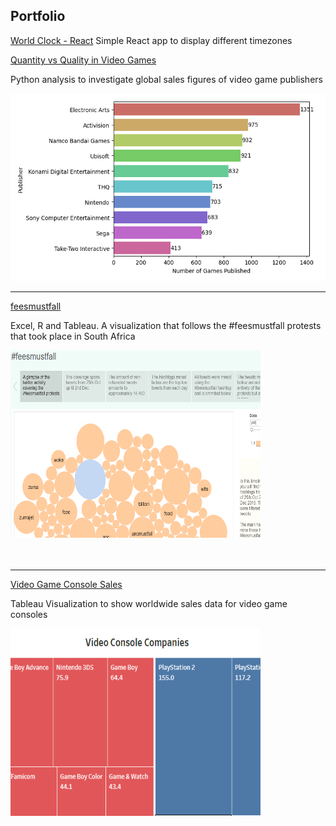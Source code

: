 ## Portfolio
[World Clock - React](/worldclock)
Simple React app to display different timezones




[Quantity vs Quality in Video Games](/videogamesales)

Python analysis to investigate global sales figures of video game publishers

<img src="images/vgs.png?raw=true" width="550" height="300"/>


---
[feesmustfall](/feesmustfall)

Excel, R and Tableau. A visualization that follows the #feesmustfall protests that took place in South Africa

<img src="images/feesmust.png?raw=true" width="400" height="300"/>

<br>
<br>
<br>


---

[Video Game Console Sales](/consolestats.md)

Tableau Visualization to show worldwide sales data for video game consoles 

<img src="images/consolesales.png?raw=true" width="400" height="300"/>



